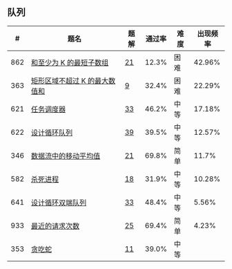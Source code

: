 ## 队列

| \# | 题名 | 题解 | 通过率 | 难度 | 出现频率   |
|------|----------------------|-----|--------|----|--------|
|862|[和至少为 K 的最短子数组](https://leetcode-cn.com/problems/shortest-subarray-with-sum-at-least-k)   |[21](https://leetcode-cn.com/problems/shortest-subarray-with-sum-at-least-k/solution)|12.3%|困难|42.96%|
|363|[矩形区域不超过 K 的最大数值和](https://leetcode-cn.com/problems/max-sum-of-rectangle-no-larger-than-k)   |[9](https://leetcode-cn.com/problems/max-sum-of-rectangle-no-larger-than-k/solution)|32.4%|困难|22.29%|
|621|[任务调度器](https://leetcode-cn.com/problems/task-scheduler)   |[33](https://leetcode-cn.com/problems/task-scheduler/solution)|46.2%|中等|17.18%|
|622|[设计循环队列](https://leetcode-cn.com/problems/design-circular-queue)   |[39](https://leetcode-cn.com/problems/design-circular-queue/solution)|39.5%|中等|12.57%|
|346|[数据流中的移动平均值](https://leetcode-cn.com/problems/moving-average-from-data-stream)   |[21](https://leetcode-cn.com/problems/moving-average-from-data-stream/solution)|69.8%|简单|11.7%|
|582|[杀死进程](https://leetcode-cn.com/problems/kill-process)   |[18](https://leetcode-cn.com/problems/kill-process/solution)|31.9%|中等|10.28%|
|641|[设计循环双端队列](https://leetcode-cn.com/problems/design-circular-deque)   |[33](https://leetcode-cn.com/problems/design-circular-deque/solution)|48.4%|中等|5.56%|
|933|[最近的请求次数](https://leetcode-cn.com/problems/number-of-recent-calls)   |[25](https://leetcode-cn.com/problems/number-of-recent-calls/solution)|69.4%|简单|4.23%|
|353|[贪吃蛇](https://leetcode-cn.com/problems/design-snake-game)   |[11](https://leetcode-cn.com/problems/design-snake-game/solution)|39.0%|中等|&nbsp;|
